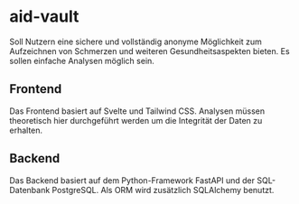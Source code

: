 # aid-vault
Soll Nutzern eine sichere und vollständig anonyme Möglichkeit zum Aufzeichnen von Schmerzen und weiteren Gesundheitsaspekten bieten. Es sollen einfache Analysen möglich sein.

## Frontend
Das Frontend basiert auf Svelte und Tailwind CSS. Analysen müssen theoretisch hier durchgeführt werden um die Integrität der Daten zu erhalten.

## Backend
Das Backend basiert auf dem Python-Framework FastAPI und der SQL-Datenbank PostgreSQL. Als ORM wird zusätzlich SQLAlchemy benutzt.